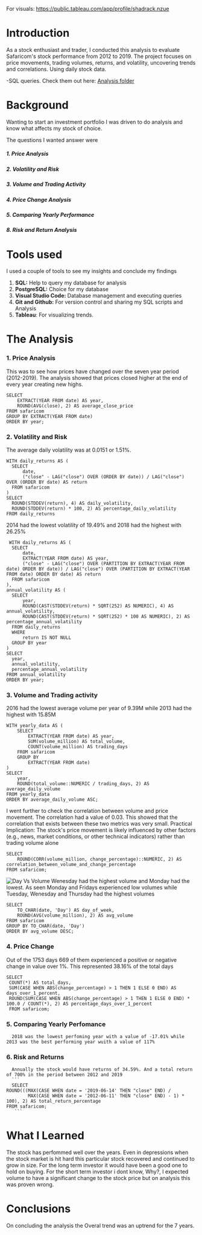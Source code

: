 For visuals: https://public.tableau.com/app/profile/shadrack.nzue
# Introduction
As a stock enthusiast and trader, I conducted this analysis to evaluate Safaricom's stock performance from 2012 to 2019. The project focuses on price movements, trading volumes, returns, and volatility, uncovering trends and correlations. Using daily stock data.

-SQL queries. Check them out here: [Analysis folder](/Analysis/)

# Background
Wanting to start an investment portfolio I was driven to do analysis and know what affects my stock of choice.

The questions I wanted answer were
##### 1. Price Analysis
##### 2. Volatility and Risk
##### 3. Volume and Trading Activity
##### 4. Price Change Analysis
##### 5. Comparing Yearly Performance
##### 8. Risk and Return Analysis

# Tools used
I used a couple of tools to see my insights and conclude my findings
1.	**SQL:** Help to query my database for analysis
2.	**PostgreSQL:** Choice for my database
3.	**Visual Studio Code:** Database management and executing queries
4.	**Git and Github:** For version control and sharing my SQL scripts and Analysis
5.	**Tableau**: For visualizing trends.

# The Analysis
### 1. Price Analysis
  This was to see how prices have changed over the seven year period (2012-2019). The analysis showed that prices closed higher at the end of every year creating new highs. 
```
SELECT 
    EXTRACT(YEAR FROM date) AS year, 
    ROUND(AVG(close), 2) AS average_close_price
FROM safaricom
GROUP BY EXTRACT(YEAR FROM date)
ORDER BY year;
```
### 2. Volatility and Risk
  The average daily volatility was at 0.0151 or 1.51%. 
  ```
WITH daily_returns AS (
    SELECT 
        date, 
        ("close" - LAG("close") OVER (ORDER BY date)) / LAG("close") OVER (ORDER BY date) AS return
    FROM safaricom
)
SELECT 
    ROUND(STDDEV(return), 4) AS daily_volatility,
    ROUND(STDDEV(return) * 100, 2) AS percentage_daily_volatility
FROM daily_returns
```
  2014 had the lowest volatility of 19.49% and 2018 had the highest with 26.25%
  ```
   WITH daily_returns AS (
    SELECT 
        date, 
        EXTRACT(YEAR FROM date) AS year,
        ("close" - LAG("close") OVER (PARTITION BY EXTRACT(YEAR FROM date) ORDER BY date)) / LAG("close") OVER (PARTITION BY EXTRACT(YEAR FROM date) ORDER BY date) AS return
    FROM safaricom
),
annual_volatility AS (
    SELECT 
        year,
        ROUND(CAST(STDDEV(return) * SQRT(252) AS NUMERIC), 4) AS annual_volatility,
        ROUND(CAST(STDDEV(return) * SQRT(252) * 100 AS NUMERIC), 2) AS percentage_annual_volatility
    FROM daily_returns
    WHERE 
        return IS NOT NULL
    GROUP BY year
)
SELECT 
    year, 
    annual_volatility,
    percentage_annual_volatility
FROM annual_volatility
ORDER BY year;
```
### 3. Volume and Trading activity
  2016 had the lowest average volume per year of 9.39M while 2013 had the highest with 15.85M
```
WITH yearly_data AS (
    SELECT 
        EXTRACT(YEAR FROM date) AS year,
        SUM(volume_million) AS total_volume,
        COUNT(volume_million) AS trading_days
    FROM safaricom
    GROUP BY 
        EXTRACT(YEAR FROM date)
)
SELECT 
    year,
    ROUND(total_volume::NUMERIC / trading_days, 2) AS average_daily_volume
FROM yearly_data
ORDER BY average_daily_volume ASC;
```
I went further to check the correlation between volume and price movement. The correlation had a value of 0.03. This showed that the correlation that exists between these two metrics was very small.
Practical Implication:
The stock's price movement is likely influenced by other factors (e.g., news, market conditions, or other technical indicators) rather than trading volume alone

```
SELECT 
    ROUND(CORR(volume_million, change_percentage)::NUMERIC, 2) AS correlation_between_volume_and_change_percentage
FROM safaricom;
```
![Day Vs Volume](https://github.com/user-attachments/assets/8baae145-d4fd-442a-84f9-e80eae9bdacc)
Wenesday had the highest volume and Monday had the lowest. As seen Monday and Fridays experienced low volumes while Tuesday, Wenesday and Thursday had the highest volumes
```
SELECT 
    TO_CHAR(date, 'Day') AS day_of_week,
    ROUND(AVG(volume_million), 2) AS avg_volume
FROM safaricom
GROUP BY TO_CHAR(date, 'Day')
ORDER BY avg_volume DESC;
```
### 4. Price Change
   Out of the 1753 days 669 of them experienced a positive or negative change in value over 1%. This represented 38.16% of the total days
   ```
   SELECT 
    COUNT(*) AS total_days,
    SUM(CASE WHEN ABS(change_percentage) > 1 THEN 1 ELSE 0 END) AS days_over_1_percent,
    ROUND(SUM(CASE WHEN ABS(change_percentage) > 1 THEN 1 ELSE 0 END) * 100.0 / COUNT(*), 2) AS percentage_days_over_1_percent
    FROM safaricom;
   ```
### 5. Comparing Yearly Perfomance
      2018 was the lowest perfoming year with a value of -17.01% while 2013 was the best performing year wuith a value of 117%
### 6. Risk and Returns
      Annually the stock would have returns of 34.59%. And a total return of 700% in the period between 2012 and 2019
      ```
      SELECT 
    ROUND(((MAX(CASE WHEN date = '2019-06-14' THEN "close" END) /
            MAX(CASE WHEN date = '2012-06-11' THEN "close" END) - 1) * 100), 2) AS total_return_percentage
    FROM safaricom;
       ```
# What I Learned
The stock has perfommed well over the years. Even in depressions when the stock market is hit hard this particular stock recovered and continued to grow in size. For the long term investor it would have been a good one to hold on buying. For the short term investor i dont know, Why?, I expected volume to have a significant change to the stock price but on analysis this was proven wrong.
# Conclusions
On concluding the analysis the Overal trend was an uptrend for the 7 years. 
